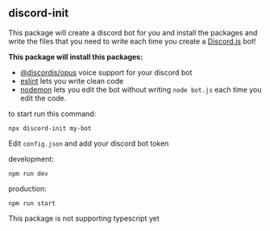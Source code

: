 ## discord-init

This package will create a discord bot for you and install the packages and write the files that you need to write each time you create a [Discord.js](https://www.npmjs.com/package/discord.js) bot!

**This package will install this packages:**

- [@discordjs/opus](https://www.npmjs.com/package/@discordjs/opus)
  voice support for your discord bot
- [eslint](https://www.npmjs.com/package/eslint)
  lets you write clean code
- [nodemon](https://www.npmjs.com/package/nodemon)
  lets you edit the bot without writing `node bot.js` each time you edit the code.

to start run this command:

```
npx discord-init my-bot
```

Edit `config.json` and add your discord bot token

development:

```
npm run dev
```

production:

```
npm run start
```

This package is not supporting typescript yet
